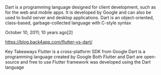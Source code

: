 Dart is a programming language designed for client development, such as for the web and mobile apps. It is developed by Google and can also be used to build server and desktop applications. Dart is an object-oriented, class-based, garbage-collected language with C-style syntax

October 10, 2011; 10 years ago[2]


https://blog.back4app.com/flutter-vs-dart/

Key Takeaways
Flutter is a cross-platform SDK from Google
Dart is a programming language created by Google
Both Flutter and Dart are open-source and free to use
Flutter framework was developed using the Dart language